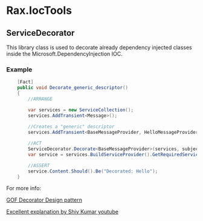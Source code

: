 # Rax.IocTools

## ServiceDecorator

This library class is used to decorate already dependency injected classes inside the Microsoft.DependencyInjection IOC.

### Example
```csharp
    [Fact]
    public void Decorate_generic_descriptor()
    {
        //ARRANGE

        var services = new ServiceCollection();
        services.AddTransient<Message>();
        
        //Creates a "generic" descriptor
        services.AddTransient<BaseMessageProvider, HelloMessageProvider>();

        //ACT
        ServiceDecorator.Decorate<BaseMessageProvider>(services, subject => new MessageProviderDecorator(subject));
        var service = services.BuildServiceProvider().GetRequiredService<Message>();

        //ASSERT
        service.Content.Should().Be("Decorated: Hello");
    }
```

For more info:

[GOF Decorator Design pattern](https://refactoring.guru/design-patterns/decorator)

[Excellent explanation by Shiv Kumar youtube](https://www.youtube.com/watch?v=auaEZS-bAQQ)
